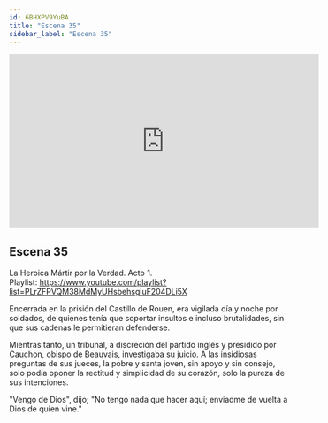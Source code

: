 ```yaml
---
id: 6BHXPV9YuBA
title: "Escena 35"
sidebar_label: "Escena 35"
---
```


<div class="video-float-container">
  <iframe
    width="560"
    height="315"
    src="https://www.youtube.com/embed/6BHXPV9YuBA"
    title="YouTube video player"
    frameborder="0"
    allow="accelerometer; autoplay; clipboard-write; encrypted-media; gyroscope; picture-in-picture; web-share"
    referrerpolicy="strict-origin-when-cross-origin"
    allowfullscreen
  ></iframe>
</div>

## Escena 35

La Heroica Mártir por la Verdad. Acto 1.  
Playlist: https://www.youtube.com/playlist?list=PLrZFPVQM38MdMyUHsbehsgiuF204DLi5X

Encerrada en la prisión del Castillo de Rouen, era vigilada día y noche por soldados, de quienes tenía que soportar insultos e incluso brutalidades, sin que sus cadenas le permitieran defenderse.

Mientras tanto, un tribunal, a discreción del partido inglés y presidido por Cauchon, obispo de Beauvais, investigaba su juicio. A las insidiosas preguntas de sus jueces, la pobre y santa joven, sin apoyo y sin consejo, solo podía oponer la rectitud y simplicidad de su corazón, solo la pureza de sus intenciones.

"Vengo de Dios", dijo; "No tengo nada que hacer aquí; enviadme de vuelta a Dios de quien vine."
